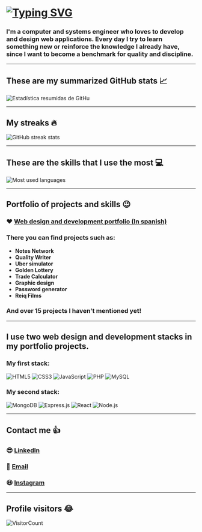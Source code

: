 # [![Typing SVG](https://readme-typing-svg.herokuapp.com?color=369CF7&size=28&lines=Hi%2C+I'm+Hernan)](https://git.io/typing-svg)

### I'm a computer and systems engineer who loves to develop and design web applications. Every day I try to learn something new or reinforce the knowledge I already have, since I want to become a benchmark for quality and discipline.
___

## These are my summarized GitHub stats :chart_with_upwards_trend:
![Estadística resumidas de GitHu](https://github-readme-stats.vercel.app/api?username=hernanreiq&show_icons=true&theme=tokyonight&line_height=27&count_private=true)

___

## My streaks :fire:
![GitHub streak stats](https://github-readme-streak-stats.herokuapp.com/?user=hernanreiq&theme=tokyonight&count_private=true)  

___

## These are the skills that I use the most :computer:
![Most used languages](https://github-readme-stats.vercel.app/api/top-langs/?username=hernanreiq&layout=compact&show_icons=true&langs_count=10,html&theme=tokyonight&count_private=true)

___

## Portfolio of projects and skills :wink:

### :heart: [Web design and development portfolio (In spanish)](https://bit.ly/hernanreiq)

### There you can find projects such as:
* **Notes Network**
* **Quality Writer**
* **Uber simulator**
* **Golden Lottery**
* **Trade Calculator**
* **Graphic design**
* **Password generator**
* **Reiq Films**
### **And over 15 projects I haven't mentioned yet!**
___
## I use two web design and development stacks in my portfolio projects.
### **My first stack:**
![HTML5](https://img.shields.io/badge/HTML5-E34F26?style=for-the-badge&logo=html5&logoColor=white)
![CSS3](https://img.shields.io/badge/CSS3-1572B6?style=for-the-badge&logo=css3&logoColor=white)
![JavaScript](https://img.shields.io/badge/JavaScript-323330?style=for-the-badge&logo=javascript&logoColor=F7DF1E)
![PHP](https://img.shields.io/badge/PHP-777BB4?style=for-the-badge&logo=php&logoColor=white)
![MySQL](https://img.shields.io/badge/MySQL-00000F?style=for-the-badge&logo=mysql&logoColor=white)
### **My second stack:**
![MongoDB](https://img.shields.io/badge/MongoDB-white?style=for-the-badge&logo=mongodb&logoColor=4EA94B)
![Express.js](https://img.shields.io/badge/Express.js-000000?style=for-the-badge&logo=express&logoColor=white)
![React](https://img.shields.io/badge/React-20232A?style=for-the-badge&logo=react&logoColor=61DAFB)
![Node.js](https://img.shields.io/badge/Node.js-339933?style=for-the-badge&logo=nodedotjs&logoColor=white)
___

## Contact me :+1:
### :sunglasses: [LinkedIn](https://www.linkedin.com/in/hernan-demorizi-ure%C3%B1a-4430031b1/) 
### :email: [Email](mailto:hernandemure1202@gmail.com) 
### :laughing: [Instagram](https://www.instagram.com/hernan.reiq/) 
___

## Profile visitors :joy:
![VisitorCount](https://profile-counter.glitch.me/hernanreiq/count.svg)